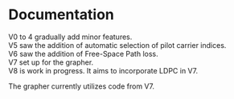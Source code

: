 # Documentation

V0 to 4 gradually add minor features. <br />
V5 saw the addition of automatic selection of pilot carrier indices. <br />
V6 saw the addition of Free-Space Path loss. <br />
V7 set up for the grapher. <br />
V8 is work in progress. It aims to incorporate LDPC in V7. <br />

The grapher currently utilizes code from V7.
